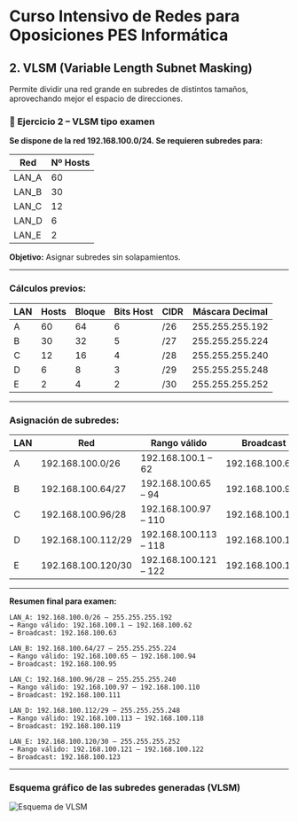 # Curso Intensivo de Redes para Oposiciones PES Informática

## 2. VLSM (Variable Length Subnet Masking)

Permite dividir una red grande en subredes de distintos tamaños, aprovechando mejor el espacio de direcciones.

### 🧪 Ejercicio 2 – VLSM tipo examen

**Se dispone de la red 192.168.100.0/24. Se requieren subredes para:**

| Red    | Nº Hosts |
|--------|----------|
| LAN_A  | 60       |
| LAN_B  | 30       |
| LAN_C  | 12       |
| LAN_D  | 6        |
| LAN_E  | 2        |

**Objetivo:** Asignar subredes sin solapamientos.

---

### Cálculos previos:

| LAN   | Hosts | Bloque | Bits Host | CIDR | Máscara Decimal   |
|-------|-------|--------|-----------|------|--------------------|
| A     | 60    | 64     | 6         | /26  | 255.255.255.192    |
| B     | 30    | 32     | 5         | /27  | 255.255.255.224    |
| C     | 12    | 16     | 4         | /28  | 255.255.255.240    |
| D     | 6     | 8      | 3         | /29  | 255.255.255.248    |
| E     | 2     | 4      | 2         | /30  | 255.255.255.252    |

---

### Asignación de subredes:

| LAN   | Red                | Rango válido              | Broadcast           |
|-------|--------------------|----------------------------|----------------------|
| A     | 192.168.100.0/26   | 192.168.100.1 – 62         | 192.168.100.63       |
| B     | 192.168.100.64/27  | 192.168.100.65 – 94        | 192.168.100.95       |
| C     | 192.168.100.96/28  | 192.168.100.97 – 110       | 192.168.100.111      |
| D     | 192.168.100.112/29 | 192.168.100.113 – 118      | 192.168.100.119      |
| E     | 192.168.100.120/30 | 192.168.100.121 – 122      | 192.168.100.123      |

---

**Resumen final para examen:**

```
LAN_A: 192.168.100.0/26 – 255.255.255.192
→ Rango válido: 192.168.100.1 – 192.168.100.62
→ Broadcast: 192.168.100.63

LAN_B: 192.168.100.64/27 – 255.255.255.224
→ Rango válido: 192.168.100.65 – 192.168.100.94
→ Broadcast: 192.168.100.95

LAN_C: 192.168.100.96/28 – 255.255.255.240
→ Rango válido: 192.168.100.97 – 192.168.100.110
→ Broadcast: 192.168.100.111

LAN_D: 192.168.100.112/29 – 255.255.255.248
→ Rango válido: 192.168.100.113 – 192.168.100.118
→ Broadcast: 192.168.100.119

LAN_E: 192.168.100.120/30 – 255.255.255.252
→ Rango válido: 192.168.100.121 – 192.168.100.122
→ Broadcast: 192.168.100.123
```

---

### Esquema gráfico de las subredes generadas (VLSM)

![Esquema de VLSM](A_diagram_illustrates_subnetting_of_a_Class_C_IPv4.png)
